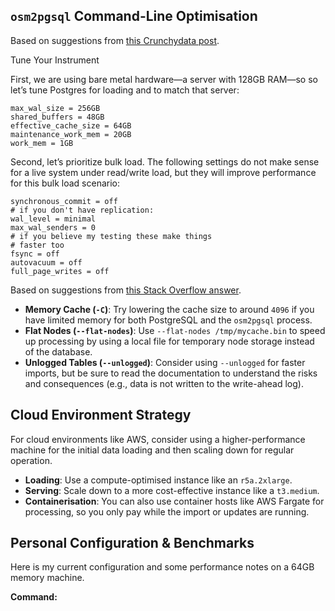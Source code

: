 ## `osm2pgsql` Command-Line Optimisation

Based on suggestions from [this Crunchydata post](https://www.crunchydata.com/blog/loading-the-world-openstreetmap-import-in-under-4-hours).

Tune Your Instrument

First, we are using bare metal hardware—a server with 128GB RAM—so so let’s tune Postgres for loading and to match that
server:

```
max_wal_size = 256GB
shared_buffers = 48GB
effective_cache_size = 64GB
maintenance_work_mem = 20GB
work_mem = 1GB
```

Second, let’s prioritize bulk load. The following settings do not make sense for a live system under read/write load,
but they will improve performance for this bulk load scenario:

```checkpoint_timeout = 60min
synchronous_commit = off
# if you don't have replication:
wal_level = minimal
max_wal_senders = 0
# if you believe my testing these make things
# faster too
fsync = off
autovacuum = off
full_page_writes = off
```

Based on suggestions
from [this Stack Overflow answer](https://stackoverflow.com/questions/56517589/osm2pgsql-import-speed-is-slow-at-ways).

* **Memory Cache (`-C`)**: Try lowering the cache size to around `4096` if you have limited memory for both PostgreSQL
  and the `osm2pgsql` process.
* **Flat Nodes (`--flat-nodes`)**: Use `--flat-nodes /tmp/mycache.bin` to speed up processing by using a local file for
  temporary node storage instead of the database.
* **Unlogged Tables (`--unlogged`)**: Consider using `--unlogged` for faster imports, but be sure to read the
  documentation to understand the risks and consequences (e.g., data is not written to the write-ahead log).

## Cloud Environment Strategy

For cloud environments like AWS, consider using a higher-performance machine for the initial data loading and then
scaling down for regular operation.

* **Loading**: Use a compute-optimised instance like an `r5a.2xlarge`.
* **Serving**: Scale down to a more cost-effective instance like a `t3.medium`.
* **Containerisation**: You can also use container hosts like AWS Fargate for processing, so you only pay while the
  import or updates are running.

## Personal Configuration & Benchmarks

Here is my current configuration and some performance notes on a 64GB memory machine.

**Command:**